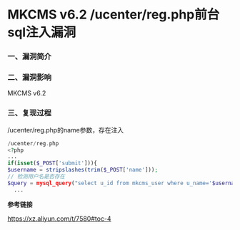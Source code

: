 # MKCMS v6.2 /ucenter/reg.php前台sql注入漏洞

### 一、漏洞简介

### 二、漏洞影响

MKCMS v6.2

### 三、复现过程

/ucenter/reg.php的name参数，存在注入


```php
/ucenter/reg.php
<?php 
...
if(isset($_POST['submit'])){
$username = stripslashes(trim($_POST['name']));
// 检测用户名是否存在
$query = mysql_query("select u_id from mkcms_user where u_name='$username'");
  ...
```

**参考链接**

https://xz.aliyun.com/t/7580#toc-4